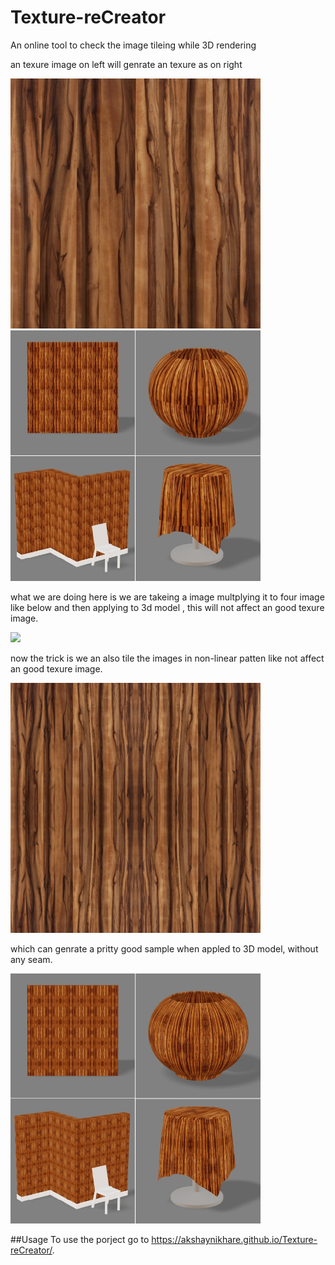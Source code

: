 # Texture-reCreator
An online tool to check the image tileing while 3D rendering

an texure image on left will genrate an texure as on right
<p align="left">
  <img src="img/sam_i.jpg" width="400">
    <img src="img/sam_i_ren.jpg" width="400">
</p>

what we are doing here is we are takeing a image multplying it to four image like below and then applying to 3d model , this will not affect an good texure image. 
<p align="left">
  <img src="img/sam_f.jpg" width="400">
</p>

now the trick is we an also tile the images in non-linear patten like 
not affect an good texure image. 
<p align="left">
  <img src="img/sam_f_nl.jpg" width="400">
</p>

which can genrate a pritty good sample when appled to 3D model, without any seam.
<p align="left">
  <img src="img/sam_f_ren.jpg" width="400">
</p>

##Usage
To use the porject go to
https://akshaynikhare.github.io/Texture-reCreator/.
